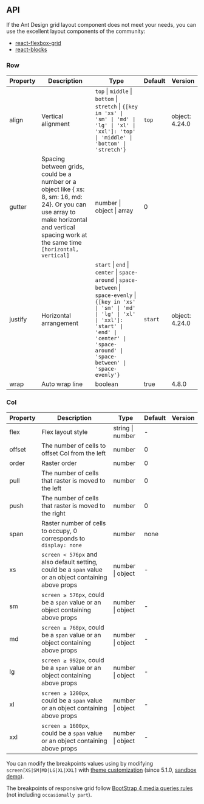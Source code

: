 ## API


If the Ant Design grid layout component does not meet your needs, you can use the excellent layout components of the community:

- [react-flexbox-grid](http://roylee0704.github.io/react-flexbox-grid/)
- [react-blocks](https://github.com/whoisandy/react-blocks/)

### Row

| Property | Description | Type | Default | Version |
| --- | --- | --- | --- | --- |
| align | Vertical alignment | `top` \| `middle` \| `bottom` \| `stretch` \| `{[key in 'xs' \| 'sm' \| 'md' \| 'lg' \| 'xl' \| 'xxl']: 'top' \| 'middle' \| 'bottom' \| 'stretch'}` | `top` | object: 4.24.0 |
| gutter | Spacing between grids, could be a number or a object like { xs: 8, sm: 16, md: 24}. Or you can use array to make horizontal and vertical spacing work at the same time `[horizontal, vertical]` | number \| object \| array | 0 |  |
| justify | Horizontal arrangement | `start` \| `end` \| `center` \| `space-around` \| `space-between` \| `space-evenly` \| `{[key in 'xs' \| 'sm' \| 'md' \| 'lg' \| 'xl' \| 'xxl']: 'start' \| 'end' \| 'center' \| 'space-around' \| 'space-between' \| 'space-evenly'}` | `start` | object: 4.24.0 |
| wrap | Auto wrap line | boolean | true | 4.8.0 |

### Col

| Property | Description | Type | Default | Version |
| --- | --- | --- | --- | --- |
| flex | Flex layout style | string \| number | - |  |
| offset | The number of cells to offset Col from the left | number | 0 |  |
| order | Raster order | number | 0 |  |
| pull | The number of cells that raster is moved to the left | number | 0 |  |
| push | The number of cells that raster is moved to the right | number | 0 |  |
| span | Raster number of cells to occupy, 0 corresponds to `display: none` | number | none |  |
| xs | `screen < 576px` and also default setting, could be a `span` value or an object containing above props | number \| object | - |  |
| sm | `screen ≥ 576px`, could be a `span` value or an object containing above props | number \| object | - |  |
| md | `screen ≥ 768px`, could be a `span` value or an object containing above props | number \| object | - |  |
| lg | `screen ≥ 992px`, could be a `span` value or an object containing above props | number \| object | - |  |
| xl | `screen ≥ 1200px`, could be a `span` value or an object containing above props | number \| object | - |  |
| xxl | `screen ≥ 1600px`, could be a `span` value or an object containing above props | number \| object | - |  |

You can modify the breakpoints values using by modifying `screen[XS|SM|MD|LG|XL|XXL]` with [theme customization](/docs/react/customize-theme) (since 5.1.0, [sandbox demo](https://codesandbox.io/s/antd-reproduction-template-forked-dlq3r9?file=/index.js)).

The breakpoints of responsive grid follow [BootStrap 4 media queries rules](https://getbootstrap.com/docs/4.0/layout/overview/#responsive-breakpoints) (not including `occasionally part`).
